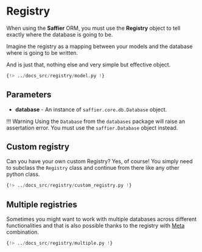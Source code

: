 # Registry

When using the **Saffier** ORM, you must use the **Registry** object to tell exactly where the
database is going to be.

Imagine the registry as a mapping between your models and the database where is going to be written.

And is just that, nothing else and very simple but effective object.

```python hl_lines="19"
{!> ../docs_src/registry/model.py !}
```

## Parameters

* **database** - An instance of `saffier.core.db.Database` object.

!!! Warning
    Using the `Database` from the `databases` package will raise an assertation error. You must
    use the `saffier.Database` object instead.

## Custom registry

Can you have your own custom Registry? Yes, of course! You simply need to subclass the `Registry`
class and continue from there like any other python class.

```python hl_lines="15 29"
{!> ../docs_src/registry/custom_registry.py !}
```

## Multiple registries

Sometimes you might want to work with multiple databases across different functionalities and
that is also possible thanks to the registry with [Meta](./models.md#the-meta-class) combination.

```python hl_lines="26 33"
{!> ../docs_src/registry/multiple.py !}
```